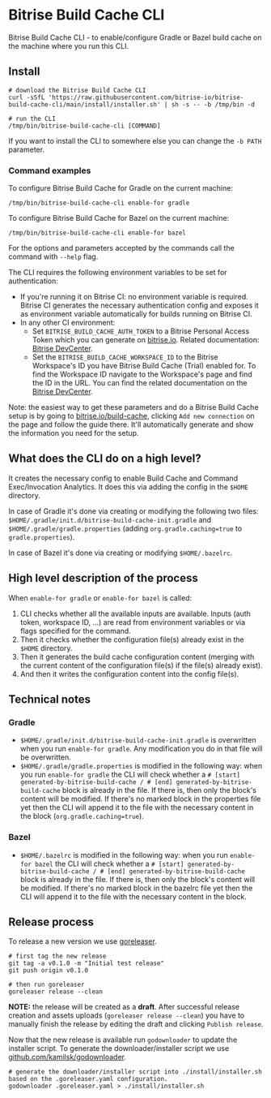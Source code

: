 # Bitrise Build Cache CLI

Bitrise Build Cache CLI - to enable/configure Gradle or Bazel build cache on the machine where you run this CLI.


## Install

```shell
# download the Bitrise Build Cache CLI
curl -sSfL 'https://raw.githubusercontent.com/bitrise-io/bitrise-build-cache-cli/main/install/installer.sh' | sh -s -- -b /tmp/bin -d

# run the CLI
/tmp/bin/bitrise-build-cache-cli [COMMAND]
```

If you want to install the CLI to somewhere else you can change the `-b PATH` parameter.

### Command examples

To configure Bitrise Build Cache for Gradle on the current machine:

```shell
/tmp/bin/bitrise-build-cache-cli enable-for gradle
```

To configure Bitrise Build Cache for Bazel on the current machine:

```shell
/tmp/bin/bitrise-build-cache-cli enable-for bazel
```

For the options and parameters accepted by the commands call the command with `--help` flag.

The CLI requires the following environment variables to be set for authentication:

- If you're running it on Bitrise CI: no environment variable is required. Bitrise CI generates the necessary authentication config and exposes it as environment variable automatically for builds running on Bitrise CI.
- In any other CI environment:
  - Set `BITRISE_BUILD_CACHE_AUTH_TOKEN` to a Bitrise Personal Access Token which you can generate on [bitrise.io](https://bitrise.io/). Related documentation: [Bitrise DevCenter](https://devcenter.bitrise.io/en/accounts/personal-access-tokens.html#creating-a-personal-access-token).
  - Set the `BITRISE_BUILD_CACHE_WORKSPACE_ID` to the Bitrise Workspace's ID you have Bitrise Build Cache (Trial) enabled for. To find the Workspace ID navigate to the Workspace's page and find the ID in the URL. You can find the related documentation on the [Bitrise DevCenter](https://devcenter.bitrise.io/en/api/identifying-workspaces-and-apps-with-their-slugs.html#finding-a-slug-on-the-bitrise-website).

Note: the easiest way to get these parameters and do a Bitrise Build Cache setup is by going to [bitrise.io/build-cache](https://app.bitrise.io/build-cache), clicking `Add new connection` on the page and follow the guide there. It'll automatically generate and show the information you need for the setup.


## What does the CLI do on a high level?

It creates the necessary config to enable Build Cache and Command Exec/Invocation Analytics. It does this via adding the config in the `$HOME` directory.

In case of Gradle it's done via creating or modifying the following two files: `$HOME/.gradle/init.d/bitrise-build-cache-init.gradle` and `$HOME/.gradle/gradle.properties` (adding `org.gradle.caching=true` to `gradle.properties`).

In case of Bazel it's done via creating or modifying `$HOME/.bazelrc`.


## High level description of the process

When `enable-for gradle` or `enable-for bazel` is called:

1. CLI checks whether all the available inputs are available. Inputs (auth token, workspace ID, ...) are read from environment variables or via flags specified for the command.
2. Then it checks whether the configuration file(s) already exist in the `$HOME` directory.
4. Then it generates the build cache configuration content (merging with the current content of the configuration file(s) if the file(s) already exist).
5. And then it writes the configuration content into the config file(s).


## Technical notes

### Gradle

- `$HOME/.gradle/init.d/bitrise-build-cache-init.gradle` is overwritten when you run `enable-for gradle`.
  Any modification you do in that file will be overwritten.
- `$HOME/.gradle/gradle.properties` is modified in the following way: when you run `enable-for gradle`
  the CLI will check whether a `# [start] generated-by-bitrise-build-cache / # [end] generated-by-bitrise-build-cache`
  block is already in the file. If there is, then only the block's content will be modified.
  If there's no marked block in the properties file yet then the CLI will append it to the file
  with the necessary content in the block (`org.gradle.caching=true`).

### Bazel

- `$HOME/.bazelrc` is modified in the following way: when you run `enable-for bazel`
  the CLI will check whether a `# [start] generated-by-bitrise-build-cache / # [end] generated-by-bitrise-build-cache`
  block is already in the file. If there is, then only the block's content will be modified.
  If there's no marked block in the bazelrc file yet then the CLI will append it to the file
  with the necessary content in the block.

## Release process

To release a new version we use [goreleaser](https://github.com/goreleaser/goreleaser).

```shell
# first tag the new release
git tag -a v0.1.0 -m "Initial test release"
git push origin v0.1.0

# then run goreleaser
goreleaser release --clean
```

**NOTE:** the release will be created as a **draft**. After successful release creation
and assets uploads (`goreleaser release --clean`) you have to manually finish the release
by editing the draft and clicking `Publish release`.

Now that the new release is available run `godownloader` to update the
installer script.
To generate the downloader/installer script we use [github.com/kamilsk/godownloader](https://github.com/kamilsk/godownloader).

```shell
# generate the downloader/installer script into ./install/installer.sh based on the .goreleaser.yaml configuration.
godownloader .goreleaser.yaml > ./install/installer.sh
```
